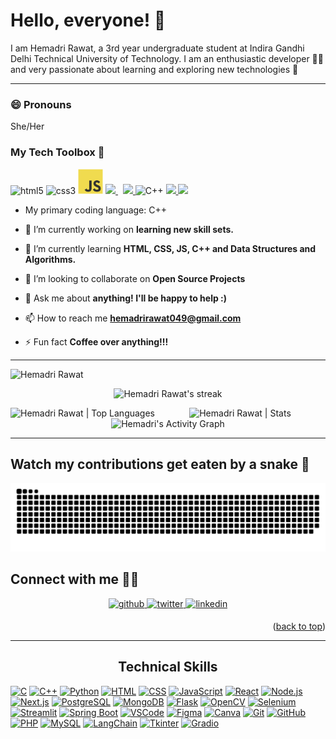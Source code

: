 # Hello, everyone! 👋
I am Hemadri Rawat, a 3rd year undergraduate student at Indira Gandhi Delhi Technical University of Technology. I am an enthusiastic developer 👩‍💻 and very passionate about learning and exploring new technologies 🚀

---

### 😄 Pronouns
She/Her

### My Tech Toolbox 🧰 

<p align="left">
<img src="https://upload.wikimedia.org/wikipedia/commons/thumb/6/61/HTML5_logo_and_wordmark.svg/512px-HTML5_logo_and_wordmark.svg.png" alt="html5" height="40"/> 
<img src="https://upload.wikimedia.org/wikipedia/commons/thumb/d/d5/CSS3_logo_and_wordmark.svg/1200px-CSS3_logo_and_wordmark.svg.png" alt="css3" height="40"/> 
<img src="https://raw.githubusercontent.com/devicons/devicon/master/icons/javascript/javascript-original.svg" alt="javascript" height="40"/>
<a href="https://nodejs.org" target="_blank"> <img src="https://nodejs.org/static/images/logo.svg" height="48" /> </a> &nbsp;
<a href="https://reactjs.org/" target="_blank"> <img src="https://img.icons8.com/color/48/000000/react-native.png"/> </a>
<img src="https://i.pinimg.com/originals/99/f8/87/99f887833c475448723d3c9ac16c179b.png" alt="C++" width="40" height="40"/> 
<a href="https://www.python.org" target="_blank"> <img src="https://img.icons8.com/color/48/000000/python.png"/> </a> 
<a href="https://www.mysql.com/" target="_blank"> <img src="https://img.icons8.com/fluent/50/000000/mysql-logo.png"/> </a> 
</p>

* My primary coding language: C++
- 🔭 I’m currently working on **learning new skill sets.**

- 🌱 I’m currently learning **HTML, CSS, JS, C++ and Data Structures and Algorithms.**

- 👯 I’m looking to collaborate on **Open Source Projects**

- 💬 Ask me about **anything! I'll be happy to help :)**

- 📫 How to reach me **hemadrirawat049@gmail.com**

- ⚡ Fun fact **Coffee over anything!!!**

---

<p align="left"> <img src="https://komarev.com/ghpvc/?username=hemadrirawat" alt="Hemadri Rawat" /> </p>
<p align="center">
    <img title="🔥 Get streak stats for your profile at git.io/streak-stats" alt="Hemadri Rawat's streak" src="https://github-readme-streak-stats.herokuapp.com/?user=hemadrirawat&theme=black-ice&hide_border=true&stroke=0000&background=060A0CD0"/>
</p>

<p><img align="left" src="https://github-readme-stats.vercel.app/api/top-langs?username=hemadrirawat&show_icons=true&theme=gotham" alt="Hemadri Rawat | Top Languages" /></p>

<p align="center">
    <img src="https://github-readme-stats.vercel.app/api?username=hemadrirawat&show_icons=true&theme=gotham" alt="Hemadri Rawat | Stats" />
    <img alt="Hemadri's Activity Graph" src="https://activity-graph.herokuapp.com/graph?username=hemadrirawat&bg_color=0D1117&color=5BCDEC&line=5BCDEC&point=FFFFFF&hide_border=true" />
</p>

---

## Watch my contributions get eaten by a snake 🐍
![snake gif](https://github.com/hemadrirawat/hemadrirawat/blob/output/github-contribution-grid-snake.svg)

## Connect with me 👩‍💻  
<div align="center">
<a href="https://github.com/hemadrirawat" target="_blank">
<img src="https://img.shields.io/badge/github-%2324292e.svg?&style=for-the-badge&logo=github&logoColor=white" alt=github style="margin-bottom: 5px;" />
</a>
<a href="https://twitter.com/hemadri0201" target="_blank">
<img src="https://img.shields.io/badge/twitter-%2300acee.svg?&style=for-the-badge&logo=twitter&logoColor=white" alt=twitter style="margin-bottom: 5px;" />
</a>
<a href="https://www.linkedin.com/in/hemadri-rawat-b00b5520b/" target="_blank">
<img src="https://img.shields.io/badge/linkedin-%231E77B5.svg?&style=for-the-badge&logo=linkedin&logoColor=white" alt=linkedin style="margin-bottom: 5px;" />
</a>
<p align="right">(<a href="https://github.com/hemadrirawat">back to top</a>)</p>

---

## Technical Skills
<p align="left">
<a href="https://en.wikipedia.org/wiki/C_(programming_language)" target="_blank"><img src="https://img.icons8.com/color/48/000000/c-programming.png" alt="C" height="40"/></a>
<a href="https://en.wikipedia.org/wiki/C%2B%2B" target="_blank"><img src="https://img.icons8.com/color/48/000000/c-plus-plus-logo.png" alt="C++" height="40"/></a>
<a href="https://www.python.org/" target="_blank"><img src="https://img.icons8.com/color/48/000000/python.png" alt="Python" height="40"/></a>
<a href="https://developer.mozilla.org/en-US/docs/Web/HTML" target="_blank"><img src="https://img.icons8.com/color/48/000000/html-5.png" alt="HTML" height="40"/></a>
<a href="https://developer.mozilla.org/en-US/docs/Web/CSS" target="_blank"><img src="https://img.icons8.com/color/48/000000/css3.png" alt="CSS" height="40"/></a>
<a href="https://www.javascript.com/" target="_blank"><img src="https://img.icons8.com/color/48/000000/javascript.png" alt="JavaScript" height="40"/></a>
<a href="https://reactjs.org/" target="_blank"><img src="https://img.icons8.com/color/48/000000/react-native.png" alt="React" height="40"/></a>
<a href="https://nodejs.org/en/" target="_blank"><img src="https://img.icons8.com/color/48/000000/nodejs.png" alt="Node.js" height="40"/></a>
<a href="https://nextjs.org/" target="_blank"><img src="https://img.icons8.com/color/48/000000/nextjs.png" alt="Next.js" height="40"/></a>
<a href="https://www.postgresql.org/" target="_blank"><img src="https://img.icons8.com/color/48/000000/postgresql.png" alt="PostgreSQL" height="40"/></a>
<a href="https://www.mongodb.com/" target="_blank"><img src="https://img.icons8.com/color/48/000000/mongodb.png" alt="MongoDB" height="40"/></a>
<a href="https://flask.palletsprojects.com/" target="_blank"><img src="https://img.icons8.com/color/48/000000/flask.png" alt="Flask" height="40"/></a>
<a href="https://opencv.org/" target="_blank"><img src="https://img.icons8.com/color/48/000000/opencv.png" alt="OpenCV" height="40"/></a>
<a href="https://www.selenium.dev/" target="_blank"><img src="https://img.icons8.com/color/48/000000/selenium.png" alt="Selenium" height="40"/></a>
<a href="https://streamlit.io/" target="_blank"><img src="https://img.icons8.com/color/48/000000/streamlit.png" alt="Streamlit" height="40"/></a>
<a href="https://spring.io/projects/spring-boot" target="_blank"><img src="https://img.icons8.com/color/48/000000/spring-logo.png" alt="Spring Boot" height="40"/></a>
<a href="https://code.visualstudio.com/" target="_blank"><img src="https://img.icons8.com/color/48/000000/visual-studio-code-2019.png" alt="VSCode" height="40"/></a>
<a href="https://www.figma.com/" target="_blank"><img src="https://img.icons8.com/color/48/000000/figma.png" alt="Figma" height="40"/></a>
<a href="https://www.canva.com/" target="_blank"><img src="https://img.icons8.com/color/48/000000/canva.png" alt="Canva" height="40"/></a>
<a href="https://git-scm.com/" target="_blank"><img src="https://img.icons8.com/color/48/000000/git.png" alt="Git" height="40"/></a>
<a href="https://github.com/" target="_blank"><img src="https://img.icons8.com/color/48/000000/github--v1.png" alt="GitHub" height="40"/></a>
<a href="https://www.php.net/" target="_blank"><img src="https://img.icons8.com/color/48/000000/php.png" alt="PHP" height="40"/></a>
<a href="https://www.mysql.com/" target="_blank"><img src="https://img.icons8.com/color/48/000000/mysql-logo.png" alt="MySQL" height="40"/></a>
<a href="https://www.langchain.com/" target="_blank"><img src="https://img.icons8.com/color/48/000000/langchain.png" alt="LangChain" height="40"/></a>
<a href="https://wiki.python.org/moin/TkInter" target="_blank"><img src="https://img.icons8.com/color/48/000000/tkinter.png" alt="Tkinter" height="40"/></a>
<a href="https://gradio.app/" target="_blank"><img src="https://img.icons8.com/color/48/000000/gradio.png" alt="Gradio" height="40"/></a>
</p>
